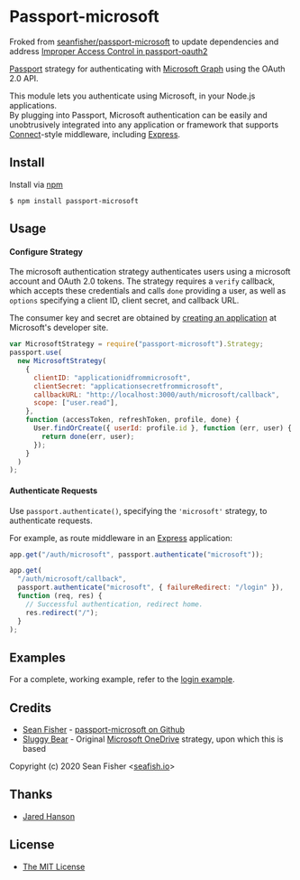 # Passport-microsoft

Froked from [seanfisher/passport-microsoft](https://github.com/seanfisher/passport-microsoft) to update dependencies and address [Improper Access Control in passport-oauth2](https://github.com/advisories/GHSA-f794-r6xc-hf3v)

[Passport](https://github.com/jaredhanson/passport) strategy for authenticating
with [Microsoft Graph](https://graph.microsoft.io/) using the OAuth 2.0 API.

This module lets you authenticate using Microsoft, in your Node.js applications.  
By plugging into Passport, Microsoft authentication can be easily and unobtrusively
integrated into any application or framework that supports [Connect](http://www.senchalabs.org/connect/)-style
middleware, including [Express](http://expressjs.com/).

## Install

Install via [npm](https://www.npmjs.com/package/passport-microsoft)

    $ npm install passport-microsoft

## Usage

#### Configure Strategy

The microsoft authentication strategy authenticates users using a microsoft account and OAuth 2.0 tokens. The strategy requires a `verify` callback, which
accepts these credentials and calls `done` providing a user, as well as
`options` specifying a client ID, client secret, and callback URL.

The consumer key and secret are obtained by [creating an application](https://apps.dev.microsoft.com/#/appList) at
Microsoft's developer site.

```js
var MicrosoftStrategy = require("passport-microsoft").Strategy;
passport.use(
  new MicrosoftStrategy(
    {
      clientID: "applicationidfrommicrosoft",
      clientSecret: "applicationsecretfrommicrosoft",
      callbackURL: "http://localhost:3000/auth/microsoft/callback",
      scope: ["user.read"],
    },
    function (accessToken, refreshToken, profile, done) {
      User.findOrCreate({ userId: profile.id }, function (err, user) {
        return done(err, user);
      });
    }
  )
);
```

#### Authenticate Requests

Use `passport.authenticate()`, specifying the `'microsoft'` strategy, to
authenticate requests.

For example, as route middleware in an [Express](http://expressjs.com/)
application:

```js
app.get("/auth/microsoft", passport.authenticate("microsoft"));

app.get(
  "/auth/microsoft/callback",
  passport.authenticate("microsoft", { failureRedirect: "/login" }),
  function (req, res) {
    // Successful authentication, redirect home.
    res.redirect("/");
  }
);
```

## Examples

For a complete, working example, refer to the [login example](https://github.com/seanfisher/passport-microsoft/tree/master/example/login).

## Credits

- [Sean Fisher](https://www.seafish.io) - [passport-microsoft on Github](https://github.com/seanfisher/passport-microsoft)
- [Sluggy Bear](http://github.com/slugbay) - Original [Microsoft OneDrive](https://github.com/slugbay/passport-onedrive) strategy, upon which this is based

Copyright (c) 2020 Sean Fisher <[seafish.io](https://www.seafish.io)>

## Thanks

- [Jared Hanson](http://github.com/jaredhanson)

## License

- [The MIT License](http://opensource.org/licenses/MIT)
